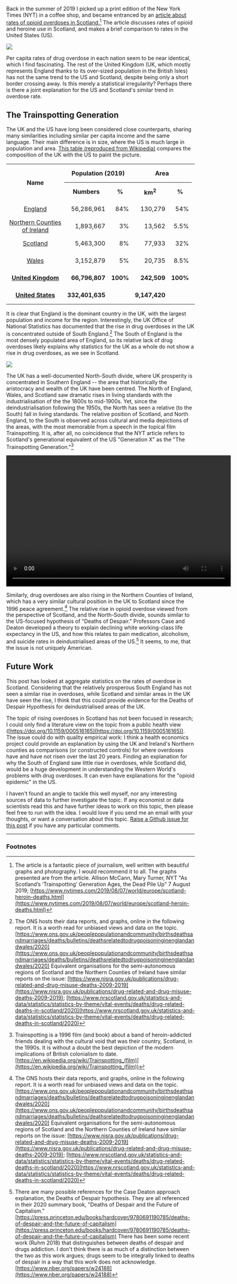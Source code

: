 Back in the summer of 2019 I picked up a print edition of the New York Times (NYT) in a coffee shop, and became entranced by an [article about rates of opioid overdoses in Scotland.](https://www.nytimes.com/2019/08/07/world/europe/scotland-heroin-deaths.html)[^1]
The article discusses rates of opioid and heroine use in Scotland, and makes a brief comparison to rates in the United States (US).

<p align="center">
<img src="../files/posts/2021-12-29-overdoses-in-scotland-and-the-united-states-files/nyt-graph-overdose.png" style="display: block; margin: auto;" />
</p>

Per capita rates of drug overdose in each nation seem to be near identical, which I find fascinating.
The rest of the United Kingdom (UK, which mostly represents England thanks to its over-sized population in the British Isles) has not the same trend to the US and Scotland, despite being only a short border crossing away.
Is this merely a statistical irregularity?
Perhaps there is there a joint explanation for the US and Scotland's similar trend in overdose rate.

## The Trainspotting Generation

The UK and the US have long been considered close counterparts, sharing many similarities including similar per capita income and the same language.
Their main difference is in size, where the US is much large in population and area.
[This table (reproduced from Wikipedia)](https://en.wikipedia.org/wiki/Countries_of_the_United_Kingdom#Statistics) compares the composition of the UK with the US to paint the picture.

<table class="wikitable sortable">
<tbody><tr>
<th rowspan="2">Name
</th>
<th colspan="2">Population (2019)
</th>
<th colspan="2">Area
</th>
<th rowspan="2">Pop.&#160;density<br />(per&#160;km<sup>2</sup>;&#160;2019)
</th>
<th colspan="3"><a href="https://en.wikipedia.org/wiki/Gross_value_added" title="Gross value added">Gross value added</a> (2015)
</th></tr>
<tr>
<th>Numbers
</th>
<th>%
</th>
<th>km<sup>2</sup>
</th>
<th>%
</th>
<th><a href="https://en.wikipedia.org/wiki/Pound_sterling" title="Pound sterling">£</a>
</th>
<th>%
</th>
<th>£ per capita
</th></tr>
<tr>
<td align="center"><a href="https://en.wikipedia.org/wiki/England" title="England">England</a>
</td>
<td align="right">56,286,961
</td>
<td align="right">84%
</td>
<td align="right">130,279
</td>
<td align="right">54%
</td>
<td align="right">432.05
</td>
<td align="right">1,433 billion
</td>
<td align="right">86%
</td>
<td align="right">26,159
</td></tr>
<tr>
<td align="center"><a href="https://en.wikipedia.org/wiki/Northern_Ireland" title="Northern Ireland">Northern&#160;Counties of Ireland</a>
</td>
<td align="right">1,893,667
</td>
<td align="right">3%
</td>
<td align="right">13,562
</td>
<td align="right">5.5%
</td>
<td align="right">139.63
</td>
<td align="right">34 billion
</td>
<td align="right">2%
</td>
<td align="right">18,584
</td></tr>
<tr>
<td align="center"><a href="https://en.wikipedia.org/wiki/Scotland" title="Scotland">Scotland</a>
</td>
<td align="right">5,463,300
</td>
<td align="right">8%
</td>
<td align="right">77,933
</td>
<td align="right">32%
</td>
<td align="right">70.10
</td>
<td align="right">127 billion
</td>
<td align="right">8%
</td>
<td align="right">23,685
</td></tr>
<tr>
<td align="center"><a href="https://en.wikipedia.org/wiki/Wales" title="Wales">Wales</a>
</td>
<td align="right">3,152,879
</td>
<td align="right">5%
</td>
<td align="right">20,735
</td>
<td align="right">8.5%
</td>
<td align="right">152.06
</td>
<td align="right">56 billion
</td>
<td align="right">3%
</td>
<td align="right">18,002
</td></tr>
<tr>
<td align="center"><b><a href="https://en.wikipedia.org/wiki/United_Kingdom" title="United Kingdom">United&#160;Kingdom</a></b>
</td>
<td align="right"><b>66,796,807</b>
</td>
<td align="right"><b>100%</b>
</td>
<td align="right"><b>242,509</b>
</td>
<td align="right"><b>100%</b>
</td>
<td align="right"><b>275.44</b>
</td>
<td align="right"><b>1,666 billion</b>
</td>
<td align="right"><b>100%</b>
</td>
<td align="right"><b>25,351</b>
</td></tr>
<tr>
<td align="center"><b><a href="https://en.wikipedia.org/wiki/United_States" title="United States">United&#160;States</a></b>
</td>
<td align="right"><b>332,401,635</b>
</td>
<td align="right"><b> </b>
</td>
<td align="right"><b>9,147,420</b>
</td>
<td align="right"><b> </b>
</td>
<td align="right"><b>36.34</b>
</td>
<td align="right"><b>11.666 trillion</b>
</td>
<td align="right"><b> </b>
</td>
<td align="right"><b>35,108</b>
</td>
</tr></tbody></table>

It is clear that England is the dominant country in the UK, with the largest population and income for the region.
Interestingly, the UK Office of National Statistics has documented that the rise in drug overdoses in the UK is concentrated outside of South England.[^2]
The South of England is the most densely populated area of England, so its relative lack of drug overdoses likely explains why statistics for the UK as a whole do not show a rise in drug overdoses, as we see in Scotland.

<p align="center">
<img src="../files/posts/2021-12-29-overdoses-in-scotland-and-the-united-states-files/ons-graph.png" style="display: block; margin: auto;" />
</p>

The UK has a well-documented North-South divide, where UK prosperity is concentrated in Southern England -- the area that historically the aristocracy and wealth of the UK have been centred.
The North of England, Wales, and Scotland saw dramatic rises in living standards with the industrialisation of the the 1800s to mid-1900s.
Yet, since the deindustrialisation following the 1950s, the North has seen a relative (to the South) fall in living standards.
The relative position of Scotland, and North England, to the South is observed across cultural and media depictions of the areas, with the most memorable from a speech in the topical film Trainspotting.
It is, after all, no coincidence that the NYT article refers to Scotland's generational equivalent of the US "Generation X" as the "The Trainspotting Generation."[^3]

<!-- Youtube link instead.
<p align="centre">
<iframe width="560" height="315" src="https://www.youtube.com/embed/xCtPBFHKSNg?controls=0&amp;start=39" title="YouTube video player" frameborder="0" allow="accelerometer; autoplay; clipboard-write; encrypted-media; gyroscope; picture-in-picture" allowfullscreen></iframe>
</p>
-->
<p align="centre">
    <video width="600" height="350" controls>
      <source src="../files/posts/2021-12-29-overdoses-in-scotland-and-the-united-states-files/trainspotting-scene.mp4" type="video/mp4">
    </video>
</p>

Similarly, drug overdoses are also rising in the Northern Counties of Ireland, which has a very similar cultural position in the UK to Scotland since the 1996 peace agreement.[^2]
The relative rise in opioid overdose viewed from the perspective of Scotland, and the North-South divide, sounds similar to the US-focused hypothesis of "Deaths of Despair."
Professors Case and Deaton developed a theory to explain declining white working-class life expectancy in the US, and how this relates to pain medication, alcoholism, and suicide rates in deindustrialised areas of the US.[^4]
It seems, to me, that the issue is not uniquely American.

## Future Work

This post has looked at aggregate statistics on the rates of overdose in Scotland.
Considering that the relatively prosperous South England has not seen a similar rise in overdoses, while Scotland and similar areas in the UK have seen the rise, I think that this could provide evidence for the Deaths of Despair Hypothesis for deindustrialised areas of the UK.

The topic of rising overdoses in Scotland has not been focused in research; I could only find a literature view on the topic from a public health view ([https://doi.org/10.1159/000516165](https://doi.org/10.1159/000516165)).
The issue could do with quality empirical work:
I think a health economics project could provide an explanation by using the UK and Ireland's Northern counties as comparisons (or constructed controls) for where overdoses have and have not risen over the last 20 years.
Finding an explanation for why the South of England saw little rise in overdoses, while Scotland did, would be a huge development in understanding the Western World's problems with drug overdoses.
It can even have explanations for the "opioid epidemic" in the US.

I haven't found an angle to tackle this well myself, nor any interesting sources of data to further investigate the topic.
If any economist or data scientists read this and have further ideas to work on this topic, then please feel free to run with the idea.
I would love if you send me an email with your thoughts, or want a conversation about this topic.
[Raise a Github issue for this post](https://github.com/shoganhennessy/shoganhennessy.github.io/issues/new/choose) if you have any particular comments.

-----

### Footnotes

[^1]: The article is a fantastic piece of journalism, well written with beautiful graphs and photography.  I would recommend it to all.  The graphs presented are from the article.  Allison McCann, Mary Turner, NYT  "As Scotland’s ‘Trainspotting’ Generation Ages, the Dead Pile Up"  7 August 2019;  [https://www.nytimes.com/2019/08/07/world/europe/scotland-heroin-deaths.html](https://www.nytimes.com/2019/08/07/world/europe/scotland-heroin-deaths.html)

[^2]: The ONS hosts their data reports, and graphs, online in the following report.  It is a worth read for unbiased views and data on the topic.  [https://www.ons.gov.uk/peoplepopulationandcommunity/birthsdeathsandmarriages/deaths/bulletins/deathsrelatedtodrugpoisoninginenglandandwales/2020](https://www.ons.gov.uk/peoplepopulationandcommunity/birthsdeathsandmarriages/deaths/bulletins/deathsrelatedtodrugpoisoninginenglandandwales/2020)  Equivalent organisations for the semi-autonomous regions of Scotland and the Northern Counties of Ireland have similar reports on the issue:  [https://www.nisra.gov.uk/publications/drug-related-and-drug-misuse-deaths-2009-2019](https://www.nisra.gov.uk/publications/drug-related-and-drug-misuse-deaths-2009-2019); [https://www.nrscotland.gov.uk/statistics-and-data/statistics/statistics-by-theme/vital-events/deaths/drug-related-deaths-in-scotland/2020](https://www.nrscotland.gov.uk/statistics-and-data/statistics/statistics-by-theme/vital-events/deaths/drug-related-deaths-in-scotland/2020)

[^3]: Trainspotting is a 1996 film (and book) about a band of heroin-addicted friends dealing with the cultural void that was their country, Scotland, in the 1990s.  It is without a doubt the best depiction of the modern implications of British colonialism to date.  [https://en.wikipedia.org/wiki/Trainspotting_(film)](https://en.wikipedia.org/wiki/Trainspotting_(film))

[^4]: There are many possible references for the Case Deaton approach explanation, the Deaths of Despair hypothesis.  They are all referenced in their 2020 summary book, "Deaths of Despair and the Future of Capitalism."  [https://press.princeton.edu/books/hardcover/9780691190785/deaths-of-despair-and-the-future-of-capitalism](https://press.princeton.edu/books/hardcover/9780691190785/deaths-of-despair-and-the-future-of-capitalism)  There has been some recent work (Ruhm 2018) that distinguishes between deaths of despair and drugs addiction.  I don't think there is as much of a distinction between the two as this work argues; drugs seem to be integrally linked to deaths of despair in a way that this work does not acknowledge.  [https://www.nber.org/papers/w24188](https://www.nber.org/papers/w24188)
